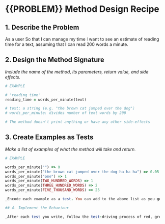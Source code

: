 # {{PROBLEM}} Method Design Recipe

## 1. Describe the Problem

As a user
So that I can manage my time
I want to see an estimate of reading time for a text, assuming that I can read 200 words a minute.

## 2. Design the Method Signature

_Include the name of the method, its parameters, return value, and side effects._

```ruby
# EXAMPLE

# 'reading time' 
reading_time = words_per_minute(text)

# text: a string (e.g. "the brown cat jumped over the dog")
# words_per_minute: divides number of text words by 200

# The method doesn't print anything or have any other side-effects
```

## 3. Create Examples as Tests

_Make a list of examples of what the method will take and return._

```ruby
# EXAMPLE

words_per_minute("") => 0
words_per_minute("the brown cat jumped over the dog ha ha ha") => 0.05
words_per_minute("one") => 1
words_per_minute(TWO_HUNDRED_WORDS) => 1
words_per_minute(THREE_HUNDRED_WORDS) => 2
words_per_minute(FIVE_THOUSAND_WORDS) => 25

_Encode each example as a test. You can add to the above list as you go._

## 4. Implement the Behaviour

_After each test you write, follow the test-driving process of red, green, refactor to implement the behaviour._

